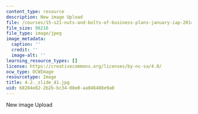 ```yaml
---
content_type: resource
description: New image Upload
file: /courses/15-s21-nuts-and-bolts-of-business-plans-january-iap-2014/68284e822b2bbc3408e0aa046408e9a0_4.2._slide_41.jpg
file_size: 96216
file_type: image/jpeg
image_metadata:
  caption: ''
  credit: ''
  image-alt: ''
learning_resource_types: []
license: https://creativecommons.org/licenses/by-nc-sa/4.0/
ocw_type: OCWImage
resourcetype: Image
title: 4.2._slide_41.jpg
uid: 68284e82-2b2b-bc34-08e0-aa046408e9a0
---
```

New image Upload
